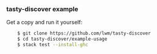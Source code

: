 ### tasty-discover example

Get a copy and run it yourself:

```bash
    $ git clone https://github.com/lwm/tasty-discover
    $ cd tasty-discover/example-usage
    $ stack test --install-ghc
```
